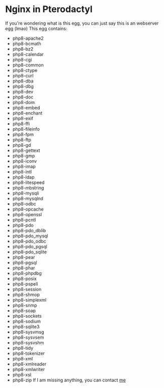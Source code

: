 # Nginx in Pterodactyl
If you're wondering what is this egg, you can just say this is an webserver egg (lmao)
This egg contains:
- php8-apache2
- php8-bcmath
- php8-bz2
- php8-calendar
- php8-cgi
- php8-common
- php8-ctype
- php8-curl
- php8-dba
- php8-dbg
- php8-dev
- php8-doc
- php8-dom
- php8-embed
- php8-enchant
- php8-exif
- php8-ffi
- php8-fileinfo
- php8-fpm
- php8-ftp
- php8-gd
- php8-gettext
- php8-gmp
- php8-iconv
- php8-imap
- php8-intl
- php8-ldap
- php8-litespeed
- php8-mbstring
- php8-mysqli
- php8-mysqlnd
- php8-odbc
- php8-opcache
- php8-openssl
- php8-pcntl
- php8-pdo
- php8-pdo_dblib
- php8-pdo_mysql
- php8-pdo_odbc
- php8-pdo_pgsql
- php8-pdo_sqlite
- php8-pear
- php8-pgsql
- php8-phar
- php8-phpdbg
- php8-posix
- php8-pspell
- php8-session
- php8-shmop
- php8-simplexml
- php8-snmp
- php8-soap
- php8-sockets
- php8-sodium
- php8-sqlite3
- php8-sysvmsg
- php8-sysvsem
- php8-sysvshm
- php8-tidy
- php8-tokenizer
- php8-xml
- php8-xmlreader
- php8-xmlwriter
- php8-xsl
- php8-zip
If I am missing anything, you can contact [me](https://discord.com/users/1221820937675210832)
